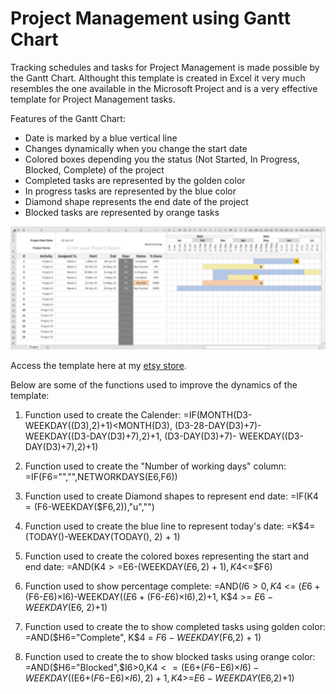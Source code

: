 # Project Management using Gantt Chart

Tracking schedules and tasks for Project Management is made possible by the Gantt Chart. Althought this template is created in Excel it very much resembles the one available 
in the Microsoft Project and is a very effective template for Project Management tasks. 

Features of the Gantt Chart:
- Date is marked by a blue vertical line
- Changes dynamically when you change the start date
- Colored boxes depending you the status (Not Started, In Progress, Blocked, Complete) of the project
- Completed tasks are represented by the golden color
- In progress tasks are represented by the blue  color
- Diamond shape represents the end date of the project
- Blocked tasks are represented by orange tasks

![Screenshot](images/thumbs/GC.png)

Access the template here at my <a href="https://www.etsy.com/in-en/listing/1384860117/project-management-using-gantt-chart?click_key=ce90a5b24819b222cb730d5e899e013fd508915e%3A1384860117&click_sum=9b60db21&ref=shop_home_active_1&clickFromShopCard=1" target="_blank">etsy store</a>.

Below are some of the functions used to improve the dynamics of the template:
1. Function used to create the Calender:
=IF(MONTH(D3-WEEKDAY((D3),2)+1)<MONTH(D3), (D3-28-DAY(D3)+7)- WEEKDAY((D3-DAY(D3)+7),2)+1, (D3-DAY(D3)+7)- WEEKDAY((D3-DAY(D3)+7),2)+1)

2. Function used to create the "Number of working days" column:
=IF(F6="","",NETWORKDAYS(E6,F6))

3. Function used to create Diamond shapes to represent end date:
=IF(K$4=($F6-WEEKDAY($F6,2)),"u","")

4. Function used to create the blue line to represent today's date:
=K$4=(TODAY()-WEEKDAY(TODAY(), 2) + 1)

5. Function used to create the colored boxes representing the start and end date:
=AND(K$4>=$E6-(WEEKDAY($E6, 2)+1),K$4<=$F6)

6. Function used to show percentage complete:
=AND($I6>0, K$4 <= ($E6+($F6-$E6)×$I6)-WEEKDAY(($E6+($F6-$E6)×$I6),2)+1, K$4 >= $E6-WEEKDAY($E6, 2)+1)

7. Function used to create the to show completed tasks using golden color:
=AND($H6="Complete", K$4 = $F6 - WEEKDAY($F6,2) + 1)

8. Function used to create the to show blocked tasks using orange color:
=AND($H6="Blocked",$I6>0,K$4<=($E6+($F6-$E6)×$I6)-WEEKDAY(($E6+($F6-$E6)×$I6),2)+1,K$4>=$E6-WEEKDAY($E6,2)+1)
